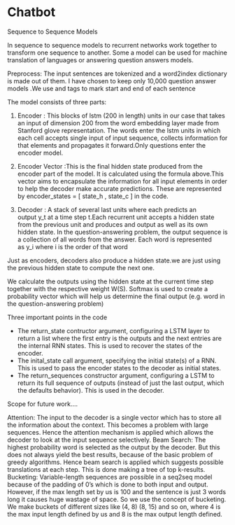 # Chatbot
Sequence to Sequence Models

In sequence to sequence models to recurrent networks work together to transform  one sequence to another. Some a model can be used for machine translation of languages or answering question answers models.

Preprocess: The input sentences are tokenized and a word2index dictionary is made out of them.
I have chosen to keep only 10,000 question answer models .We use <start> and <end> tags to mark start and end of each sentence


The model consists of three parts:

1. Encoder : This blocks of lstm (200 in length) units in our case that takes an input of dimension 200 from the word embedding layer made from Stanford glove representation.
The  words  enter the lstm units in which each cell accepts single input of input sequence, collects information for that elements and propagates it forward.Only questions enter the encoder model.

2. Encoder Vector :This is the final hidden state produced from the encoder part of the model. It is calculated using the formula above.This vector aims to encapsulate the information for all input elements in order to help the decoder make accurate predictions.
These are represented by encoder_states = [ state_h , state_c ] in the code.



1. Decoder : A stack of several last units where each predicts an output y_t at a time step t.Each recurrent unit accepts a hidden state from the previous unit and produces and output as well as its own hidden state.
In the question-answering problem, the output sequence is a collection of all words from the answer. Each word is represented as y_i where i is the order of that word

Just as encoders, decoders also produce a hidden state.we are just using the previous hidden state to compute the next one.

We calculate the outputs using the hidden state at the current time step together with the respective weight W(S). Softmax is used to create a probability vector which will help us determine the final output (e.g. word in the question-answering problem)

Three important points in the code

* The return_state contructor argument, configuring a LSTM layer to return a list where the first entry is the outputs and the next entries are the internal RNN states. This is used to recover the states of the encoder.
* The inital_state call argument, specifying the initial state(s) of a RNN. This is used to pass the encoder states to the decoder as initial states.
* The return_sequences constructor argument, configuring a LSTM to return its full sequence of outputs (instead of just the last output, which the defaults behavior). This is used in the decoder.

Scope for future work....

Attention: The input to the decoder is a single vector which has to store all the information about the context. This becomes a problem with large sequences. Hence the attention mechanism is applied which allows the decoder to look at the input sequence selectively.
Beam Search: The highest probability word is selected as the output by the decoder. But this does not always yield the best results, because of the basic problem of greedy algorithms. Hence beam search is applied which suggests possible translations at each step. This is done making a tree of top k-results.
Bucketing: Variable-length sequences are possible in a seq2seq model because of the padding of 0’s which is done to both input and output. However, if the max length set by us is 100 and the sentence is just 3 words long it causes huge wastage of space. So we use the concept of bucketing. We make buckets of different sizes like (4, 8) (8, 15) and so on, where 4 is the max input length defined by us and 8 is the max output length defined.



